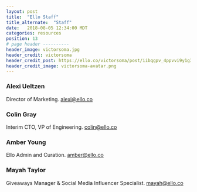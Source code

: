```yaml
---
layout: post
title:  "Ello Staff"
title_alternate:  "Staff"
date:   2018-08-05 12:34:00 MDT
categories: resources
position: 13
# page header ----------
header_image: victorsoma.jpg
header_credit: victorsoma
header_credit_post: https://ello.co/victorsoma/post/iibqgpv_4ppvvi9y1g3pkg
header_credit_image: victorsoma-avatar.png
---
```


### Alexi Ueltzen
Director of Marketing. [alexi@ello.co](mailto:alexi@ello.co)

### Colin Gray
Interim CTO, VP of Engineering. [colin@ello.co](mailto:colin@ello.co)

### Amber Young
Ello Admin and Curation. [amber@ello.co](mailto:amber@ello.co)

### Mayah Taylor
Giveaways Manager & Social Media Influencer Specialist. [mayah@ello.co](mailto:mayah@ello.co)

